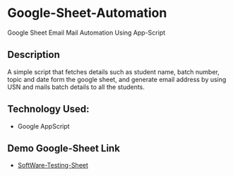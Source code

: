 # Google-Sheet-Automation
Google Sheet Email  Mail Automation  Using App-Script 

## Description
A simple script that fetches details such as student name, batch number, topic and date form the google sheet, and generate email address by using USN
and mails batch details to all the students.

## Technology Used:
* Google AppScript

## Demo Google-Sheet Link
* [SoftWare-Testing-Sheet](https://docs.google.com/spreadsheets/d/1mZNFML9dkoob39sP5hZx1_Yvq6pVX4QKLSMLmVVqWmk/edit?usp=sharing)